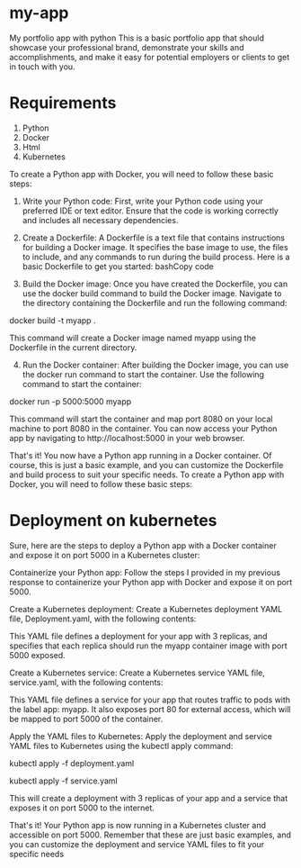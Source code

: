 # my-app
My portfolio app with python
This is a basic portfolio app that should showcase your professional brand, demonstrate your skills and accomplishments, and make it easy for potential employers or clients to get in touch with you.

# Requirements
1. Python
2. Docker
3. Html
4. Kubernetes

To create a Python app with Docker, you will need to follow these basic steps:

1.	Write your Python code: First, write your Python code using your preferred IDE or text editor. Ensure that the code is working correctly and includes all necessary dependencies.

2.	Create a Dockerfile: A Dockerfile is a text file that contains instructions for building a Docker image. It specifies the base image to use, the files to include, and any commands to run during the build process. Here is a basic Dockerfile to get you started:
bashCopy code


3.	Build the Docker image: Once you have created the Dockerfile, you can use the docker build command to build the Docker image. Navigate to the directory containing the Dockerfile and run the following command:


docker build -t myapp . 

This command will create a Docker image named myapp using the Dockerfile in the current directory.

4.	Run the Docker container: After building the Docker image, you can use the docker run command to start the container. Use the following command to start the container:

docker run -p 5000:5000 myapp 

This command will start the container and map port 8080 on your local machine to port 8080 in the container. You can now access your Python app by navigating to http://localhost:5000 in your web browser.

That's it! You now have a Python app running in a Docker container. Of course, this is just a basic example, and you can customize the Dockerfile and build process to suit your specific needs.
To create a Python app with Docker, you will need to follow these basic steps:



# Deployment on kubernetes

Sure, here are the steps to deploy a Python app with a Docker container and expose it on port 5000 in a Kubernetes cluster:

Containerize your Python app: Follow the steps I provided in my previous response to containerize your Python app with Docker and expose it on port 5000.


Create a Kubernetes deployment: Create a Kubernetes deployment YAML file, Deployment.yaml, with the following contents:


This YAML file defines a deployment for your app with 3 replicas, and specifies that each replica should run the myapp container image with port 5000 exposed.

Create a Kubernetes service: Create a Kubernetes service YAML file, service.yaml, with the following contents:

This YAML file defines a service for your app that routes traffic to pods with the label app: myapp. It also exposes port 80 for external access, which will be mapped to port 5000 of the container.

Apply the YAML files to Kubernetes: Apply the deployment and service YAML files to Kubernetes using the kubectl apply command:



kubectl apply -f deployment.yaml

kubectl apply -f service.yaml


This will create a deployment with 3 replicas of your app and a service that exposes it on port 5000 to the internet.

That's it! Your Python app is now running in a Kubernetes cluster and accessible on port 5000. Remember that these are just basic examples, and you can customize the deployment and service YAML files to fit your specific needs


